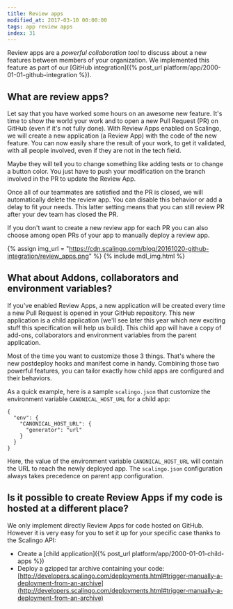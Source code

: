 ```yaml
---
title: Review apps
modified_at: 2017-03-10 00:00:00
tags: app review apps
index: 31
---
```


Review apps are a *powerful collaboration tool* to discuss about a new features between members of your organization. We implemented this feature as part of our [GitHub integration]({% post_url platform/app/2000-01-01-github-integration %}).

## What are review apps?

Let say that you have worked some hours on an awesome new feature. It's time to show the world your work and to open a new Pull Request (PR) on GitHub (even if it's not fully done). With Review Apps enabled on Scalingo, we will create a new application (a Review App) with the code of the new feature. You can now easily share the result of your work, to get it validated, with all people involved, even if they are not in the tech field.

Maybe they will tell you to change something like adding tests or to change a button color. You just have to push your modification on the branch involved in the PR to update the Review App.

Once all of our teammates are satisfied and the PR is closed, we will automatically delete the review app. You can disable this behavior or add a delay to fit your needs. This latter setting means that you can still review PR after your dev team has closed the PR.

If you don't want to create a new review app for each PR you can also choose among open PRs of your app to manually deploy a review app.

{% assign img_url = "https://cdn.scalingo.com/blog/20161020-github-integration/review_apps.png" %}
{% include mdl_img.html %}

## What about Addons, collaborators and environment variables?

If you've enabled Review Apps, a new application will be created every time a new Pull Request is opened in your GitHub repository. This new application is a child application (we'll see later this year which new exciting stuff this specification will help us build). This child app will have a copy of add-ons, collaborators and environment variables from the parent application.

Most of the time you want to customize those 3 things. That's where the new postdeploy hooks and manifest come in handy. Combining those two powerful features, you can tailor exactly how child apps are configured and their behaviors.

As a quick example, here is a sample `scalingo.json` that customize the environment variable `CANONICAL_HOST_URL` for a child app:

```
{
  "env": {
    "CANONICAL_HOST_URL": {
      "generator": "url"
    }
  }
}
```

Here, the value of the environment variable `CANONICAL_HOST_URL` will contain the URL to reach the newly deployed app. The `scalingo.json` configuration always takes precedence on parent app configuration.

## Is it possible to create Review Apps if my code is hosted at a different place?

We only implement directly Review Apps for code hosted on GitHub. However it is very easy for you to set it up for your specific case thanks to the Scalingo API:

* Create a [child application]({% post_url platform/app/2000-01-01-child-apps %})
* Deploy a gzipped tar archive containing your code: [http://developers.scalingo.com/deployments.html#trigger-manually-a-deployment-from-an-archive](http://developers.scalingo.com/deployments.html#trigger-manually-a-deployment-from-an-archive)

